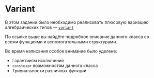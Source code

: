 # Variant

В этом задании было необходимо реализовать плюсовую вариацию алгебраических типов — [`variant`](https://en.cppreference.com/w/cpp/utility/variant)

По ссылке выше вы найдёте подробное описание данного класса со всеми функциями и вспомогательными структурами. 

Во время написания особое внимание было уделене:
* Гарантииям исключений
* `constexpr` возможностям данного класса
* Тривиальности различных функций
